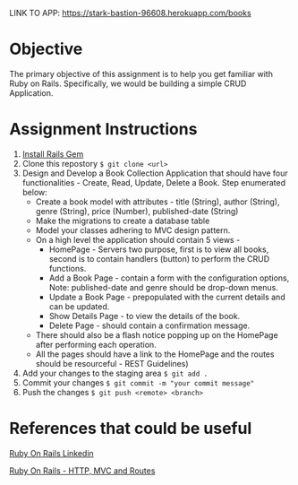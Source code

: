 LINK TO APP:
https://stark-bastion-96608.herokuapp.com/books

# Objective
The primary objective of this assignment is to help you get familiar with Ruby on Rails. Specifically, we would be building a simple CRUD Application.

# Assignment Instructions

1. [Install Rails Gem](https://www.linkedin.com/learning/ruby-on-rails-5-essential-training)
2. Clone this repostory ```$ git clone <url>```
3. Design and Develop a Book Collection Application that should have four functionalities - Create, Read, Update, Delete a Book. Step enumerated below:
    * Create a book model with attributes - title (String), author (String), genre (String), price (Number), published-date (String)
    * Make the migrations to create a database table
    * Model your classes adhering to MVC design pattern.
    * On a high level the application should contain 5 views -
      * HomePage - Servers two purpose, first is to view all books, second is to contain handlers (button) to perform the CRUD functions.
      * Add a Book Page - contain a form with the configuration options, Note: published-date and genre should be drop-down menus.
      * Update a Book Page - prepopulated with the current details and can be updated.
      * Show Details Page - to view the details of the book.
      * Delete Page - should contain a confirmation message.
    * There should also be a flash notice popping up on the HomePage after performing each operation.
    * All the pages should have a link to the HomePage and the routes should be resourceful - REST Guidelines)
4. Add your changes to the staging area ```$ git add .```
5. Commit your changes ```$ git commit -m "your commit message"```
6. Push the changes ```$ git push <remote> <branch>```

# References that could be useful
[Ruby On Rails Linkedin](https://www.linkedin.com/learning/ruby-on-rails-5-essential-training)

[Ruby On Rails - HTTP, MVC and Routes](https://medium.com/the-renaissance-developer/ruby-on-rails-http-mvc-and-routes-f02215a46a84)
